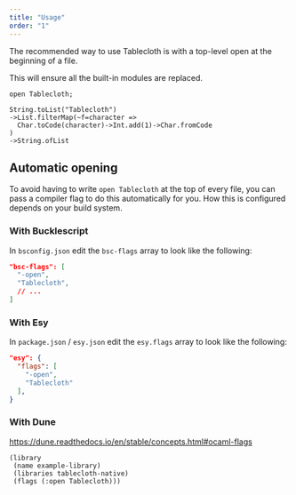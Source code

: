 ```yaml
---
title: "Usage"
order: "1"
---
```

    
The recommended way to use Tablecloth is with a top-level open at the beginning of a file. 

This will ensure all the built-in modules are replaced.

```reason
open Tablecloth;

String.toList("Tablecloth")
->List.filterMap(~f=character => 
  Char.toCode(character)->Int.add(1)->Char.fromCode
)
->String.ofList
```

## Automatic opening

To avoid having to write `open Tablecloth` at the top of every file, you can pass a compiler flag to do this automatically for you. 
How this is configured depends on your build system.

### With Bucklescript

In `bsconfig.json` edit the `bsc-flags` array to look like the following:

```json
"bsc-flags": [
  "-open", 
  "Tablecloth",
  // ...
]
```

### With Esy

In `package.json` / `esy.json` edit the `esy.flags` array to look like the following:

```json
"esy": {
  "flags": [
    "-open",
    "Tablecloth"
  ],
}
```

### With Dune

https://dune.readthedocs.io/en/stable/concepts.html#ocaml-flags

```
(library
 (name example-library) 
 (libraries tablecloth-native)
 (flags (:open Tablecloth)))
 ```
 

